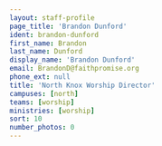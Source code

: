 ```yaml
---
layout: staff-profile
page_title: 'Brandon Dunford'
ident: brandon-dunford
first_name: Brandon
last_name: Dunford
display_name: 'Brandon Dunford'
email: BrandonD@faithpromise.org
phone_ext: null
title: 'North Knox Worship Director'
campuses: [north]
teams: [worship]
ministries: [worship]
sort: 10
number_photos: 0
---
```


